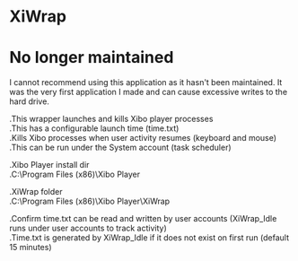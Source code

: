 # XiWrap
# No longer maintained  
I cannot recommend using this application as it hasn't been maintained.  It was the very first application I made and can cause excessive writes to the hard drive.
  
  
  
  
.This wrapper launches and kills Xibo player processes  
.This has a configurable launch time (time.txt)  
.Kills Xibo processes when user activity resumes (keyboard and mouse)  
.This can be run under the System account (task scheduler)  
  
.Xibo Player install dir  
.C:\Program Files (x86)\Xibo Player  
  
.XiWrap folder  
.C:\Program Files (x86)\Xibo Player\XiWrap  
  
.Confirm time.txt can be read and written by user accounts (XiWrap_Idle runs under user accounts to track activity)  
.Time.txt is generated by XiWrap_Idle if it does not exist on first run (default 15 minutes)  

